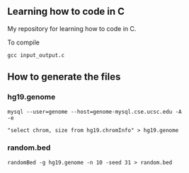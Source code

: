 Learning how to code in C
--------------------

My repository for learning how to code in C.

To compile

`gcc input_output.c`

How to generate the files
--------------------

### hg19.genome

<code>mysql --user=genome --host=genome-mysql.cse.ucsc.edu -A -e \
"select chrom, size from hg19.chromInfo"  > hg19.genome</code>

### random.bed

`randomBed -g hg19.genome -n 10 -seed 31 > random.bed`
